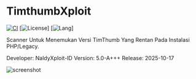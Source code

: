 # TimthumbXploit

[![CI](https://img.shields.io/github/actions/workflow/status/NaldyXploit-ID/TimthumbXploit/python.yml?branch=master&label=build)](https://github.com/NaldyXploit-ID/TimthumbXploit/actions)
[![License](https://img.shields.io/github/license/NaldyXploit-ID/TimthumbXploit)]
[![Lang](https://img.shields.io/github/languages/top/NaldyXploit-ID/TimthumbXploit)]

Scanner Untuk Menemukan Versi TimThumb Yang Rentan Pada Instalasi PHP/Legacy.

Developer: NaldyXploit-ID
Version: 5.0-A+++
Release: 2025-10-17

![screenshot](.github/assets/screenshot.png)

